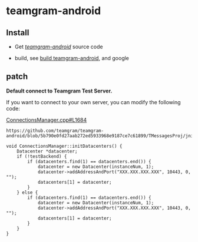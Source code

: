 # teamgram-android

## Install

- Get *[teamgram-android](https://github.com/teamgram/teamgram-android)* source code

- build, see [build teamgram-android](https://github.com/teamgram/teamgram-android/blob/master/README.md), and google

## patch

**Default connect to Teamgram Test Server.**

If you want to connect to your own server, you can modify the following code:

[ConnectionsManager.cpp#L1684](https://github.com/teamgram/teamgram-android/blob/5b790e0fd27aab272ed5933968e9187ce7c61899/TMessagesProj/jni/tgnet/ConnectionsManager.cpp#L1684)

```
https://github.com/teamgram/teamgram-android/blob/5b790e0fd27aab272ed5933968e9187ce7c61899/TMessagesProj/jni/tgnet/ConnectionsManager.cpp#L1684

void ConnectionsManager::initDatacenters() {
    Datacenter *datacenter;
    if (!testBackend) {
        if (datacenters.find(1) == datacenters.end()) {
            datacenter = new Datacenter(instanceNum, 1);
            datacenter->addAddressAndPort("XXX.XXX.XXX.XXX", 10443, 0, "");
            datacenters[1] = datacenter;
        }
    } else {
        if (datacenters.find(1) == datacenters.end()) {
            datacenter = new Datacenter(instanceNum, 1);
            datacenter->addAddressAndPort("XXX.XXX.XXX.XXX", 10443, 0, "");
            datacenters[1] = datacenter;
        }
    }
}


```
